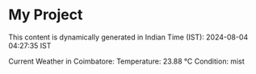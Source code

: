 # My Project

This content is dynamically generated in Indian Time (IST): 2024-08-04 04:27:35 IST


Current Weather in Coimbatore:
Temperature: 23.88 °C
Condition: mist
